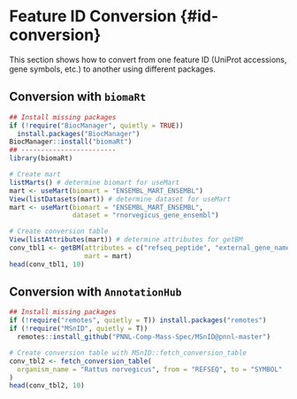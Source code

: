 # Feature ID Conversion {#id-conversion}

This section shows how to convert from one feature ID (UniProt accessions, gene symbols, etc.) to another using different packages.




## Conversion with `biomaRt`


```r
## Install missing packages
if (!require("BiocManager", quietly = TRUE))
  install.packages("BiocManager")
BiocManager::install("biomaRt")
## ------------------------
library(biomaRt)
```


```r
# Create mart
listMarts() # determine biomart for useMart
mart <- useMart(biomart = "ENSEMBL_MART_ENSEMBL")
View(listDatasets(mart)) # determine dataset for useMart
mart <- useMart(biomart = "ENSEMBL_MART_ENSEMBL", 
                dataset = "rnorvegicus_gene_ensembl")
```


```r
# Create conversion table
View(listAttributes(mart)) # determine attributes for getBM
conv_tbl1 <- getBM(attributes = c("refseq_peptide", "external_gene_name"),
                   mart = mart)
head(conv_tbl1, 10)
```

## Conversion with `AnnotationHub`


```r
## Install missing packages
if (!require("remotes", quietly = T)) install.packages("remotes")
if (!require("MSnID", quietly = T))
  remotes::install_github("PNNL-Comp-Mass-Spec/MSnID@pnnl-master")
```



```r
# Create conversion table with MSnID::fetch_conversion_table
conv_tbl2 <- fetch_conversion_table(
  organism_name = "Rattus norvegicus", from = "REFSEQ", to = "SYMBOL"
)
head(conv_tbl2, 10)
```

